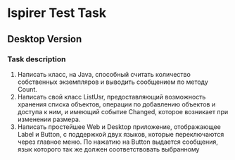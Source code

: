 # Ispirer Test Task
## Desktop Version
### Task description
1) Написать класс, на Java, способный считать количество собственных экземпляров и выводить сообщением по методу Count.
2) Написать свой класс ListUsr, предоставляющий возможность хранения списка объектов, операции по добавлению объектов и доступа к ним, и имеющий событие Changed, которое возникает при изменении размера.
3) Написать простейшее Web и Desktop приложение, отображающее Label и Button, c поддержкой двух языков, которые переключаются через главное меню. По нажатию на Button выдается сообщения, язык которого так же должен соответствовать выбранному